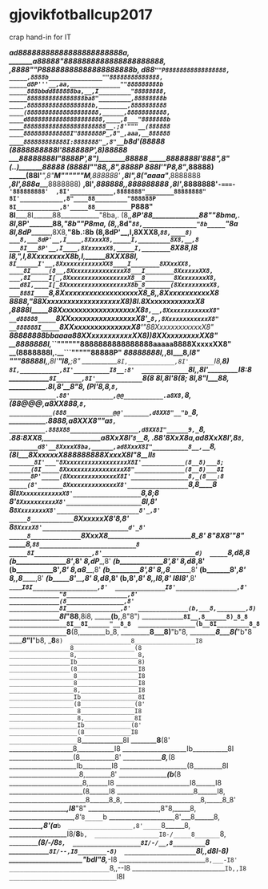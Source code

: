 # gjovikfotballcup2017
crap hand-in for IT


_______ad88888888888888888888888a, 
________a88888"8888888888888888888888, 
______,8888"__"P88888888888888888888b, 
______d88_________`""P88888888888888888, 
_____,8888b_______________""88888888888888, 
_____d8P'''__,aa,______________""888888888b 
_____888bbdd888888ba,__,I_________"88888888, 
_____8888888888888888ba8"_________,88888888b 
____,888888888888888888b,________,8888888888 
____(88888888888888888888,______,88888888888, 
____d888888888888888888888,____,8___"8888888b 
____88888888888888888888888__.;8'"""__(888888 
____8888888888888I"8888888P_,8"_,aaa,__888888 
____888888888888I:8888888"_,8"__`b8d'__(88888 
____(8888888888I'888888P'_,8)__________88888 
_____88888888I"__8888P'__,8")__________88888 
_____8888888I'___888"___,8"_(._.)_______88888 
_____(8888I"_____"88,__,8"_____________,8888P 
______888I'_______"P8_,8"_____________,88888) 
_____(88I'__________",8"__M""""""M___,888888' 
____,8I"____________,8(____"aaaa"___,8888888 
___,8I'____________,888a___________,8888888) 
__,8I'____________,888888,_______,888888888 
_,8I'____________,8888888'`-===-'888888888' 
,8I'____________,8888888"________88888888" 
8I'____________,8"____88_________"888888P 
8I____________,8'_____88__________`P888" 
8I___________,8I______88____________"8ba,. 
(8,_________,8P'______88______________88""8bma,. 
_8I________,8P'_______88,______________"8b___""P8ma, 
_(8,______,8d"________`88,_______________"8b_____`"8a 
__8I_____,8dP_________,8X8,________________"8b.____:8b 
__(8____,8dP'__,I____,8XXX8,________________`88,____8) 
___8,___8dP'__,I____,8XxxxX8,_____I,_________8X8,__,8 
___8I___8P'__,I____,8XxxxxxX8,_____I,________`8X88,I8 
___I8,__"___,I____,8XxxxxxxxX8b,____I,________8XXX88I, 
___`8I______I'__,8XxxxxxxxxxxxXX8____I________8XXxxXX8, 
____8I_____(8__,8XxxxxxxxxxxxxxxX8___I________8XxxxxxXX8, 
___,8I_____I[_,8XxxxxxxxxxxxxxxxxX8__8________8XxxxxxxxX8, 
___d8I,____I[_8XxxxxxxxxxxxxxxxxxX8b_8_______(8XxxxxxxxxX8, 
___888I____`8,8XxxxxxxxxxxxxxxxxxxX8_8,_____,8XxxxxxxxxxxX8 
___8888,____"88XxxxxxxxxxxxxxxxxxxX8)8I____.8XxxxxxxxxxxxX8 
__,8888I_____88XxxxxxxxxxxxxxxxxxxX8_`8,__,8XxxxxxxxxxxxX8" 
__d88888_____`8XXxxxxxxxxxxxxxxxxX8'__`8,,8XxxxxxxxxxxxX8" 
__888888I_____`8XXxxxxxxxxxxxxxxX8'____"88XxxxxxxxxxxxX8" 
__88888888bbaaaa88XXxxxxxxxxxxXX8)______)8XXxxxxxxxxXX8" 
__8888888I,_``""""""8888888888888888aaaaa8888XxxxxXX8" 
__(8888888I,______________________.__```"""""88888P" 
___88888888I,___________________,8I___8,_______I8" 
____"""88888I,________________,8I'____"I8,____;8" 
___________`8I,_____________,8I'_______`I8,___8) 
____________`8I,___________,8I'__________I8__:8' 
_____________`8I,_________,8I'___________I8__:8 
______________`8I_______,8I'_____________`8__(8 
_______________8I_____,8I'________________8__(8; 
_______________8I____,8"__________________I___88, 
______________.8I___,8'_______________________8"8, 
______________(PI___'8_______________________,8,`8, 
_____________.88'____________,@@___________.a8X8,`8, 
_____________(88_____________@@@_________,a8XX888,`8, 
____________(888_____________@@'_______,d8XX8"__"b_`8, 
___________.8888,_____________________a8XXX8"____"a_`8, 
__________.888X88___________________,d8XX8I"______9,_`8, 
_________.88:8XX8,_________________a8XxX8I'_______`8__`8, 
________.88'_8XxX8a_____________,ad8XxX8I'________,8___`8, 
________d8'__8XxxxX8ba,______,ad8XxxX8I"__________8__,__`8, 
_______(8I___8XxxxxxX888888888XxxxX8I"____________8__II__`8 
_______8I'___"8XxxxxxxxxxxxxxxxxxX8I'____________(8__8)___8; 
______(8I_____8XxxxxxxxxxxxxxxxxX8"______________(8__8)___8I 
______8P'_____(8XxxxxxxxxxxxxxX8I'________________8,_(8___:8 
_____(8'_______8XxxxxxxxxxxxxxX8'_________________`8,_8____8 
_____8I________`8XxxxxxxxxxxxX8'___________________`8,8___;8 
_____8'_________`8XxxxxxxxxxX8'_____________________`8I__,8' 
_____8___________`8XxxxxxxxX8'_______________________8'_,8' 
_____8____________`8XxxxxxX8'________________________8_,8' 
_____8_____________`8XxxxX8'________________________d'_8' 
_____8______________`8XxxX8_________________________8_8' 
_____8________________"8X8'_________________________"8" 
_____8,________________`88___________________________8 
_____8I________________,8'__________________________d) 
_____`8,_______________d8__________________________,8 
______(b_______________8'_________________________,8' 
_______8,_____________dP_________________________,8' 
_______(b_____________8'________________________,8' 
________8,___________d8________________________,8' 
________(b___________8'_______________________,8' 
_________8,_________a8_______________________,8' 
_________(b_________8'______________________,8' 
__________8,_______,8______________________,8' 
__________(b_______8'_____________________,8' 
___________8,_____,8_____________________,8' 
___________(b_____8'____________________,8' 
____________8,___d8____________________,8' 
____________(b__,8'___________________,8' 
_____________8,,I8___________________,8' 
_____________I8I8'__________________,8' 
_____________`I8I__________________,8' 
______________I8'_________________,8' 
______________"8_________________,8' 
______________(8________________,8' 
______________8I_______________,8' 
______________(b,___8,________,8) 
______________`8I___"88______,8i8, 
_______________(b,__________,8"8") 
_______________`8I__,8______8)_8_8 
________________8I__8I______"__8_8 
________________(b__8I_________8_8 
________________`8__(8,________b_8, 
_________________8___8)________"b"8, 
_________________8___8(_________"b"8 
_________________8___"I__________"b8, 
_________________8________________`8) 
_________________8_________________I8 
_________________8_________________(8 
_________________8,_________________8, 
_________________Ib_________________8) 
_________________(8_________________I8 
__________________8_________________I8 
__________________8_________________I8 
__________________8,________________I8 
__________________Ib________________8I 
__________________(8_______________(8' 
___________________8_______________I8 
___________________8,______________8I 
___________________Ib_____________(8' 
___________________(8_____________I8 
___________________`8_____________8I 
____________________8____________(8' 
____________________8,___________I8 
____________________Ib___________8I 
____________________(8___________8' 
_____________________8,_________(8 
_____________________Ib_________I8 
_____________________(8_________8I 
______________________8,________8' 
______________________(b_______(8 
_______________________8,______I8 
_______________________I8______I8 
_______________________(8______I8 
________________________8______I8, 
________________________8______8_8, 
________________________8,_____8_8' 
_______________________,I8_____"8" 
______________________,8"8,_____8, 
_____________________,8'_`8_____`b 
____________________,8'___8______8, 
___________________,8'____(a_____`b 
__________________,8'_____`8______8, 
__________________I8/______8______`b, 
__________________I8-/_____8_______`8, 
__________________(8/-/____8________`8, 
___________________8I/-/__,8_________`8 
___________________`8I/--,I8________-8) 
____________________`8I,,d8I_______-8) 
______________________"bdI"8,_____-I8 
___________________________`8,___-I8' 
____________________________`8,,--I8 
_____________________________`Ib,,I8 
______________________________`I8I
